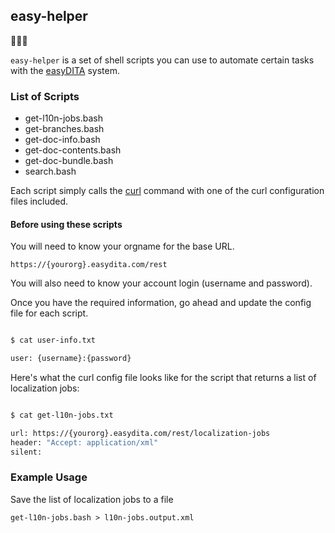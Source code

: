 ## easy-helper

👋🏻🙂

`easy-helper` is a set of shell scripts you can use to automate certain tasks with the [easyDITA](https://www.easydita.com) system.

### List of Scripts

- get-l10n-jobs.bash
- get-branches.bash
- get-doc-info.bash
- get-doc-contents.bash
- get-doc-bundle.bash
- search.bash

Each script simply calls the [curl](https://curl.haxx.se/docs/manpage.html) command with one of the curl configuration files included.

#### Before using these scripts

You will need to know your orgname for the base URL.


```
https://{yourorg}.easydita.com/rest
```


You will also need to know your account login (username and password).

Once you have the required information, go ahead and update the config file for each script.

``` bash

$ cat user-info.txt

user: {username}:{password}

```

Here's what the curl config file looks like for the script that returns a list of localization jobs:


``` bash

$ cat get-l10n-jobs.txt

url: https://{yourorg}.easydita.com/rest/localization-jobs
header: "Accept: application/xml"
silent:

```


### Example Usage

Save the list of localization jobs to a file

```
get-l10n-jobs.bash > l10n-jobs.output.xml

```

